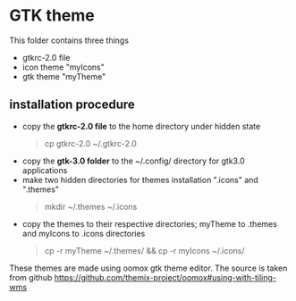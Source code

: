 # GTK theme #
This folder contains three things
  * gtkrc-2.0 file
  * icon theme "myIcons"
  * gtk theme "myTheme"

## installation procedure ##
  * copy the **gtkrc-2.0 file** to the home directory under hidden state
	  > cp gtkrc-2.0 ~/.gtkrc-2.0
  * copy the **gtk-3.0 folder** to the ~/.config/ directory for gtk3.0 applications
  * make two hidden directories for themes installation ".icons" and ".themes"
	  > mkdir ~/.themes ~/.icons
  * copy the themes to their respective directories; myTheme to .themes and myIcons to .icons directories
	  > cp -r myTheme ~/.themes/ && cp -r myIcons ~/.icons/

These themes are made using oomox gtk theme editor. The source is taken from github
https://github.com/themix-project/oomox#using-with-tiling-wms
